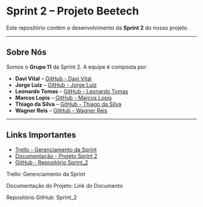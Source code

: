 # Sprint 2 – Projeto Beetech

Este repositório contém o desenvolvimento da **Sprint 2** do nosso projeto.

---

## Sobre Nós

Somos o **Grupo 11** da Sprint 2. A equipe é composta por:

- **Davi Vital** – [GitHub - Davi Vital](https://github.com/DaviSPTECH)  
- **Jorge Luiz** – [GitHub - Jorge Luiz](https://github.com/Jorglcs)  
- **Leonardo Tomas** – [GitHub - Leonardo Tomas](https://github.com/LeonardoTomas-creator)  
- **Marcos Lopis** – [GitHub - Marcos Lopis](https://github.com/MarcosPereira00)  
- **Thiago da Silva** – [GitHub - Thiago da Silva](https://github.com/Tiago-santos1)
- **Wagner Reis** – [GitHub - Wagner Reis](https://github.com/WagnerRSBronstein)  

---

## Links Importantes

- [Trello - Gerenciamento da Sprint](<https://trello.com/invite/b/68a233ce4687566a9c5cd02a/ATTI3b5e5da7c5aa8ad0b5fd3f96d036974c6C393060/beetech>)  
- [Documentação - Projeto Sprint 2](<https://bandteccom-my.sharepoint.com/:w:/r/personal/victor_loliveira_sptech_school1/_layouts/15/Doc.aspx?sourcedoc=%7BAE6A75B2-F93D-446C-BB82-3132DFEAED79%7D&file=Documenta%25u00e7%25u00e3o%20do%20Projeto.docx&fromShare=true&action=default&mobileredirect=true>)  
- [GitHub - Repositório Sprint_2](https://github.com/Beetech-SPtech/Sprint_2)  


Trello: Gerenciamento da Sprint

Documentação do Projeto: Link do Documento

Repositório GitHub: Sprint_2
